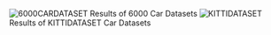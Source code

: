 ![6000CARDATASET](https://user-images.githubusercontent.com/10377875/209436311-71843d30-7040-4f24-a481-8fcea3bbc975.png)
Results of 6000 Car Datasets
![KITTIDATASET](https://user-images.githubusercontent.com/10377875/209436365-2c362913-946c-4afb-8f24-2dcaaf2d5090.png)
Results of KITTIDATASET Car Datasets

